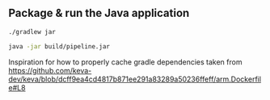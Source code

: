 ## Package & run the Java application

```sh
./gradlew jar
```

```sh
java -jar build/pipeline.jar
```

Inspiration for how to properly cache gradle dependencies taken from https://github.com/keva-dev/keva/blob/dcff9ea4cd4817b871ee291a83289a50236ffeff/arm.Dockerfile#L8